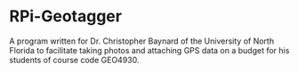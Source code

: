 # RPi-Geotagger
A program written for Dr. Christopher Baynard of the University of North Florida to facilitate taking photos and attaching GPS data on a budget for his students of course code GEO4930.
